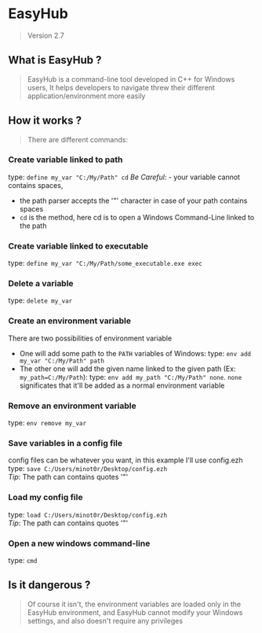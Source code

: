 # EasyHub
> Version 2.7

## What is EasyHub ?
> EasyHub is a command-line tool developed in C++ for Windows users, It helps developers
> to navigate threw their different application/environment more easily

## How it works ?

> There are different commands:

### Create variable linked to path
type: `define my_var "C:/My/Path" cd`
*Be Careful*: - your variable cannot contains spaces,  
- the path parser accepts the '"' character in case of your path contains spaces
- `cd` is the method, here cd is to open a Windows Command-Line linked to the path

### Create variable linked to executable
type: `define my_var "C:/My/Path/some_executable.exe exec`

### Delete a variable
type: `delete my_var`

### Create an environment variable
There are two possibilities of environment variable
- One will add some path to the `PATH` variables of Windows: type: `env add my_var "C:/My/Path" path`
- The other one will add the given name linked to the given path (Ex: `my_path=C:/My/Path`): type: `env add my_path "C:/My/Path" none`. `none` significates that it'll be added as a normal environment variable

### Remove an environment variable
type: `env remove my_var`

### Save variables in a config file
config files can be whatever you want, in this example I'll use config.ezh  
type: `save C:/Users/minot0r/Desktop/config.ezh`  
*Tip*: The path can contains quotes '"'

### Load my config file
type: `load C:/Users/minot0r/Desktop/config.ezh`  
*Tip*: The path can contains quotes '"'

### Open a new windows command-line
type: `cmd`


## Is it dangerous ?
> Of course it isn't, the environment variables are loaded only in the EasyHub environment,
> and EasyHub cannot modify your Windows settings, and also doesn't require any privileges
